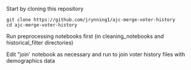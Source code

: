 Start by cloning this repository
```
git clone https://github.com/jrynning1/ajc-merge-voter-history
cd ajc-merge-voter-history
```
Run preprocessing notebooks first (in cleaning_notebooks and historical_filter directories)

Edit "join' notebook as necessary and run to join voter history files with demographics data
